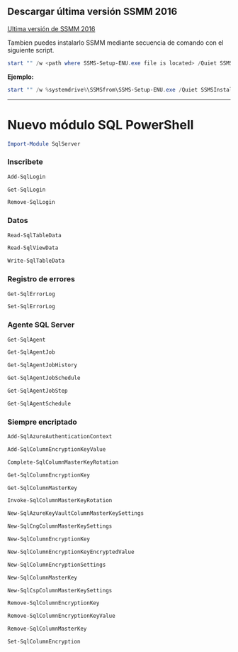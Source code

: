 ## Descargar última versión SSMM 2016
[Ultima versión de SSMM 2016](https://docs.microsoft.com/en-us/sql/ssms/download-sql-server-management-studio-ssms?redirectedfrom=MSDN&view=sql-server-ver15)

Tambien puedes instalarlo SSMM mediante secuencia de comando con el siguiente script.
```powershell
start "" /w <path where SSMS-Setup-ENU.exe file is located> /Quiet SSMSInstallRoot=<path where you want to install SSMS>
```

**Ejemplo:**
```powershell
start "" /w %systemdrive%\SSMSfrom\SSMS-Setup-ENU.exe /Quiet SSMSInstallRoot=%systemdrive%\SSMSto
```

--------------------


# Nuevo módulo SQL PowerShell
```powershell
Import-Module SqlServer
```

### Inscribete
```powershell
Add-SqlLogin

Get-SqlLogin

Remove-SqlLogin
```

### Datos
```powershell
Read-SqlTableData

Read-SqlViewData

Write-SqlTableData
```

### Registro de errores
```powershell
Get-SqlErrorLog

Set-SqlErrorLog
```

### Agente SQL Server 
```powershell
Get-SqlAgent

Get-SqlAgentJob

Get-SqlAgentJobHistory

Get-SqlAgentJobSchedule

Get-SqlAgentJobStep

Get-SqlAgentSchedule
```

### Siempre encriptado
```powershell
Add-SqlAzureAuthenticationContext

Add-SqlColumnEncryptionKeyValue

Complete-SqlColumnMasterKeyRotation

Get-SqlColumnEncryptionKey

Get-SqlColumnMasterKey

Invoke-SqlColumnMasterKeyRotation

New-SqlAzureKeyVaultColumnMasterKeySettings

New-SqlCngColumnMasterKeySettings

New-SqlColumnEncryptionKey

New-SqlColumnEncryptionKeyEncryptedValue

New-SqlColumnEncryptionSettings

New-SqlColumnMasterKey

New-SqlCspColumnMasterKeySettings

Remove-SqlColumnEncryptionKey

Remove-SqlColumnEncryptionKeyValue

Remove-SqlColumnMasterKey

Set-SqlColumnEncryption
```
